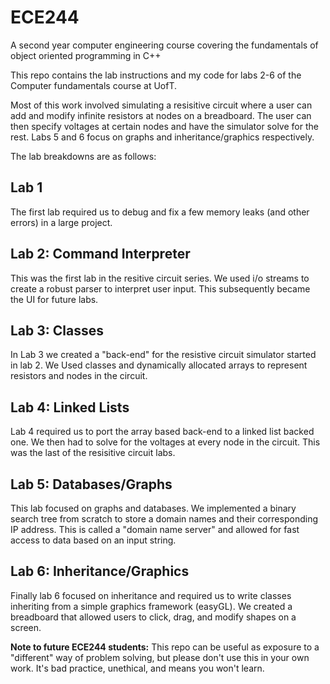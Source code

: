 # ECE244

A second year computer engineering course covering the fundamentals of object oriented programming in C++

This repo contains the lab instructions and my code for labs 2-6 of the Computer fundamentals course at UofT.

Most of this work involved simulating a resisitive circuit where a user can add and modify infinite resistors at nodes on a breadboard. The user can then specify voltages at certain nodes and have the simulator solve for the rest. Labs 5 and 6 focus on graphs and inheritance/graphics respectively.

The lab breakdowns are as follows:

## Lab 1

The first lab required us to debug and fix a few memory leaks (and other errors) in a large project.

## Lab 2: Command Interpreter

This was the first lab in the resitive circuit series. We used i/o streams to create a robust parser to interpret user input. This subsequently became the UI for future labs.

## Lab 3: Classes

In Lab 3 we created a "back-end" for the resistive circuit simulator started in lab 2. We Used classes and dynamically allocated arrays to represent resistors and nodes in the circuit. 

## Lab 4: Linked Lists

Lab 4 required us to port the array based back-end to a linked list backed one. We then had to solve for the voltages at every node in the circuit. This was the last of the resisitive circuit labs.

## Lab 5: Databases/Graphs

This lab focused on graphs and databases. We implemented a binary search tree from scratch to store a domain names and their corresponding IP address. This is called a "domain name server" and allowed for fast access to data based on an input string.

## Lab 6: Inheritance/Graphics

Finally lab 6 focused on inheritance and required us to write classes inheriting from a simple graphics framework (easyGL). We created a breadboard that allowed users to click, drag, and modify shapes on a screen.

<b>Note to future ECE244 students:</b> This repo can be useful as exposure to a "different" way of problem solving, but please don't use this in your own work. It's bad practice, unethical, and means you won't learn.

